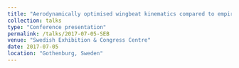 ```yaml
---
title: "Aerodynamically optimised wingbeat kinematics compared to empirical observations"
collection: talks
type: "Conference presentation"
permalink: /talks/2017-07-05-SEB
venue: "Swedish Exhibition & Congress Centre"
date: 2017-07-05
location: "Gothenburg, Sweden"
---
```




